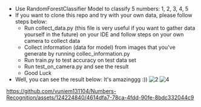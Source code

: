 - Use RandomForestClassifier Model to classify 5 numbers: 1, 2, 3, 4, 5
- If you want to clone this repo and try with your own data, please follow steps below:
  - Run collect_data.py (this file is very useful if you want to gather data yourself in the future) on your IDE and follow steps on your own camera to collect data
  - Collect information (data for model) from images that you've generate by running collec_information.py
  - Run train.py to test accuracy on test data set
  - Run test_on_camera.py and see the result
  - Good Luck
- Well, you can see the result below: It's amazinggg :))
![2](https://github.com/vuniem131104/Numbers-Recognition/assets/124224840/5dbe36fa-d906-415c-bd9b-1ffbd3fdc36f)
![4](https://github.com/vuniem131104/Numbers-Recognition/assets/124224840/7b2bddc8-b9ab-48b2-8347-5f228aa01b1e)




https://github.com/vuniem131104/Numbers-Recognition/assets/124224840/4614dfa7-78ca-4fdd-90fe-8bdc332044c9

